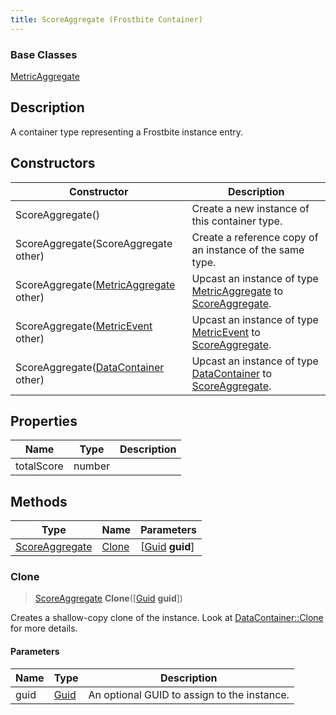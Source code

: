 ```yaml
---
title: ScoreAggregate (Frostbite Container)
---
```

### Base Classes

[MetricAggregate](MetricAggregate)

## Description

A container type representing a Frostbite instance entry.

## Constructors

| Constructor                                                               | Description                                                                                                         |
| ------------------------------------------------------------------------- | ------------------------------------------------------------------------------------------------------------------- |
| ScoreAggregate()                                                          | Create a new instance of this container type.                                                                       |
| ScoreAggregate(ScoreAggregate other)                                      | Create a reference copy of an instance of the same type.                                                            |
| ScoreAggregate([MetricAggregate](MetricAggregate) other)                  | Upcast an instance of type [MetricAggregate](MetricAggregate) to [ScoreAggregate](ScoreAggregate).                  |
| ScoreAggregate([MetricEvent](MetricEvent) other)                          | Upcast an instance of type [MetricEvent](MetricEvent) to [ScoreAggregate](ScoreAggregate).                          |
| ScoreAggregate([DataContainer](/vext/ref/cls/shr/datacontainer) other) | Upcast an instance of type [DataContainer](/vext/ref/cls/shr/datacontainer) to [ScoreAggregate](ScoreAggregate). |

## Properties

| Name       | Type   | Description |
| ---------- | ------ | ----------- |
| totalScore | number |             |

## Methods

| Type                             | Name            | Parameters                                     |
| -------------------------------- | --------------- | ---------------------------------------------- |
| [ScoreAggregate](ScoreAggregate) | [Clone](#clone) | \[[Guid](/vext/ref/cls/shr/guid) **guid**\] |

### Clone

> [ScoreAggregate](ScoreAggregate) **Clone**(\[[Guid](/vext/ref/cls/shr/guid) **guid**\])

Creates a shallow-copy clone of the instance. Look at [DataContainer::Clone](/vext/ref/cls/shr/datacontainer#clone) for more details.

#### Parameters

| Name | Type         | Description                                 |
| ---- | ------------ | ------------------------------------------- |
| guid | [Guid](Guid) | An optional GUID to assign to the instance. |
